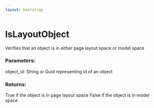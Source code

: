 ```yaml
---
layout: bootstrap
---
```


# IsLayoutObject

Verifies that an object is in either page layout space or model space
          

### Parameters:

object_id: String or Guid representing id of an object
        

### Returns:


True if the object is in page layout space
False if the object is in model space
        


